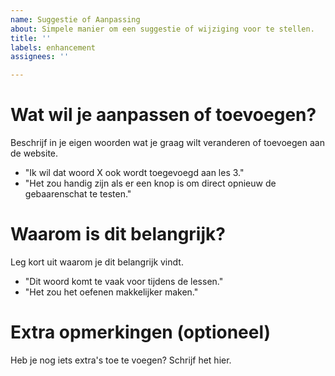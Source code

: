 ```yaml
---
name: Suggestie of Aanpassing
about: Simpele manier om een suggestie of wijziging voor te stellen.
title: ''
labels: enhancement
assignees: ''

---
```


# Wat wil je aanpassen of toevoegen?
Beschrijf in je eigen woorden wat je graag wilt veranderen of toevoegen aan de website.
- "Ik wil dat woord X ook wordt toegevoegd aan les 3."
- "Het zou handig zijn als er een knop is om direct opnieuw de gebaarenschat te testen."

# Waarom is dit belangrijk?
Leg kort uit waarom je dit belangrijk vindt.
- "Dit woord komt te vaak voor tijdens de lessen."
- "Het zou het oefenen makkelijker maken."

# Extra opmerkingen (optioneel)
Heb je nog iets extra's toe te voegen? Schrijf het hier.
